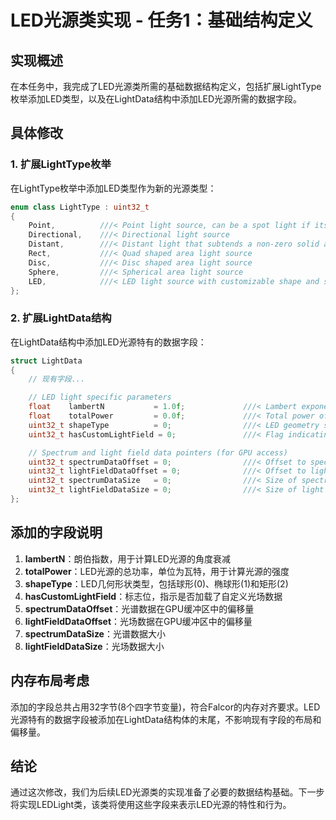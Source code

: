 # LED光源类实现 - 任务1：基础结构定义

## 实现概述

在本任务中，我完成了LED光源类所需的基础数据结构定义，包括扩展LightType枚举添加LED类型，以及在LightData结构中添加LED光源所需的数据字段。

## 具体修改

### 1. 扩展LightType枚举

在LightType枚举中添加LED类型作为新的光源类型：

```cpp
enum class LightType : uint32_t
{
    Point,          ///< Point light source, can be a spot light if its opening angle is < 2pi
    Directional,    ///< Directional light source
    Distant,        ///< Distant light that subtends a non-zero solid angle
    Rect,           ///< Quad shaped area light source
    Disc,           ///< Disc shaped area light source
    Sphere,         ///< Spherical area light source
    LED,            ///< LED light source with customizable shape and spectrum
};
```

### 2. 扩展LightData结构

在LightData结构中添加LED光源特有的数据字段：

```cpp
struct LightData
{
    // 现有字段...

    // LED light specific parameters
    float    lambertN           = 1.0f;             ///< Lambert exponent for angular attenuation
    float    totalPower         = 0.0f;             ///< Total power of LED in watts
    uint32_t shapeType          = 0;                ///< LED geometry shape (0=sphere, 1=ellipsoid, 2=rectangle)
    uint32_t hasCustomLightField = 0;               ///< Flag indicating if custom light field data is loaded

    // Spectrum and light field data pointers (for GPU access)
    uint32_t spectrumDataOffset = 0;                ///< Offset to spectrum data in buffer
    uint32_t lightFieldDataOffset = 0;              ///< Offset to light field data in buffer
    uint32_t spectrumDataSize   = 0;                ///< Size of spectrum data
    uint32_t lightFieldDataSize = 0;                ///< Size of light field data
};
```

## 添加的字段说明

1. **lambertN**：朗伯指数，用于计算LED光源的角度衰减
2. **totalPower**：LED光源的总功率，单位为瓦特，用于计算光源的强度
3. **shapeType**：LED几何形状类型，包括球形(0)、椭球形(1)和矩形(2)
4. **hasCustomLightField**：标志位，指示是否加载了自定义光场数据
5. **spectrumDataOffset**：光谱数据在GPU缓冲区中的偏移量
6. **lightFieldDataOffset**：光场数据在GPU缓冲区中的偏移量
7. **spectrumDataSize**：光谱数据大小
8. **lightFieldDataSize**：光场数据大小

## 内存布局考虑

添加的字段总共占用32字节(8个四字节变量)，符合Falcor的内存对齐要求。LED光源特有的数据字段被添加在LightData结构体的末尾，不影响现有字段的布局和偏移量。

## 结论

通过这次修改，我们为后续LED光源类的实现准备了必要的数据结构基础。下一步将实现LEDLight类，该类将使用这些字段来表示LED光源的特性和行为。
